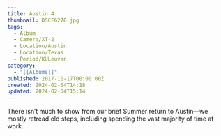 ```yaml
---
title: Austin 4
thumbnail: DSCF6270.jpg
tags:
  - Album
  - Camera/XT-2
  - Location/Austin
  - Location/Texas
  - Period/KULeuven
category:
  - "[[Albums]]"
published: 2017-10-17T00:00:00Z
created: 2024-02-04T14:18
updated: 2024-02-04T15:14
---
```

There isn’t much to show from our brief Summer return to Austin—we mostly retread old steps, including spending the vast majority of time at work.
